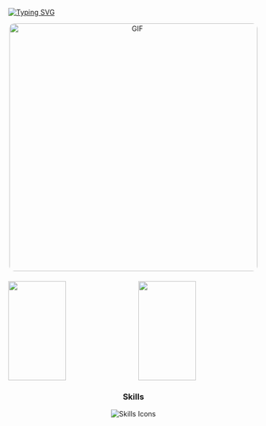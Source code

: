 [![Typing SVG](https://readme-typing-svg.herokuapp.com/?color=FFFF&size=35&center=true&vCenter=true&width=1500&lines=Olá%2C+Meu+Nome+é+Victor+Cortez;tenho+22+anos;sou+um+entusiasta+do+desenvolvimento+backend;Bem-vindo+ao+meu+Perfil+:%29)](https://git.io/typing-svg)

<div align="center"> 
  <img alt="GIF" src="https://github.com/VictorSCortez/VictorSCortez/assets/151647997/57deb166-547c-46a8-a803-cecd87e50e45" width="500" style="border-radius: 10px;" />
</div>

<div style="display: flex; justify-content: space-between; margin-top: 20px;">
  <img width="48%" height="200px" src="https://github-readme-stats.vercel.app/api?username=VictorSCortez&show_icons=true&count_private=true&hide_border=true&title_color=FFFF&icon_color=00FFFF&text_color=c9d1d9&bg_color=0d1117" /> 
  <img width="48%" height="200px" src="https://github-readme-stats.vercel.app/api/top-langs/?username=VictorSCortez&layout=compact&hide_border=true&title_color=FFFF&text_color=c9d1d9&bg_color=0d1117" />
</div>

<h3 align="center">Skills</h3>
<div align="center"> 
  <img src="https://skillicons.dev/icons?i=python,html,css,mysql" alt="Skills Icons" />
</div>


<!--Por hoje é isso pessoal-->
